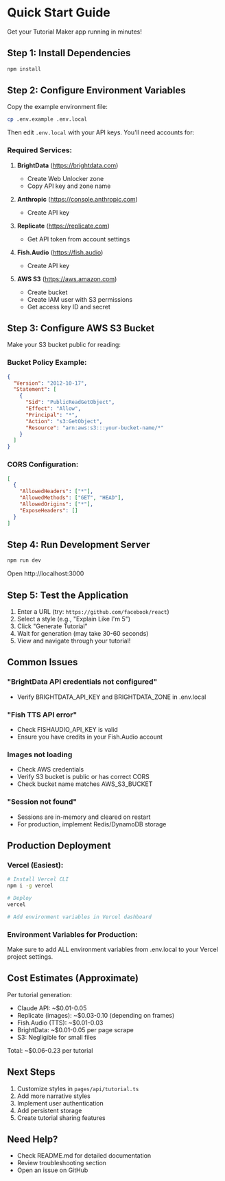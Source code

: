 # Quick Start Guide

Get your Tutorial Maker app running in minutes!

## Step 1: Install Dependencies

```bash
npm install
```

## Step 2: Configure Environment Variables

Copy the example environment file:
```bash
cp .env.example .env.local
```

Then edit `.env.local` with your API keys. You'll need accounts for:

### Required Services:

1. **BrightData** (https://brightdata.com)
   - Create Web Unlocker zone
   - Copy API key and zone name

2. **Anthropic** (https://console.anthropic.com)
   - Create API key

3. **Replicate** (https://replicate.com)
   - Get API token from account settings

4. **Fish.Audio** (https://fish.audio)
   - Create API key

5. **AWS S3** (https://aws.amazon.com)
   - Create bucket
   - Create IAM user with S3 permissions
   - Get access key ID and secret

## Step 3: Configure AWS S3 Bucket

Make your S3 bucket public for reading:

### Bucket Policy Example:
```json
{
  "Version": "2012-10-17",
  "Statement": [
    {
      "Sid": "PublicReadGetObject",
      "Effect": "Allow",
      "Principal": "*",
      "Action": "s3:GetObject",
      "Resource": "arn:aws:s3:::your-bucket-name/*"
    }
  ]
}
```

### CORS Configuration:
```json
[
  {
    "AllowedHeaders": ["*"],
    "AllowedMethods": ["GET", "HEAD"],
    "AllowedOrigins": ["*"],
    "ExposeHeaders": []
  }
]
```

## Step 4: Run Development Server

```bash
npm run dev
```

Open http://localhost:3000

## Step 5: Test the Application

1. Enter a URL (try: `https://github.com/facebook/react`)
2. Select a style (e.g., "Explain Like I'm 5")
3. Click "Generate Tutorial"
4. Wait for generation (may take 30-60 seconds)
5. View and navigate through your tutorial!

## Common Issues

### "BrightData API credentials not configured"
- Verify BRIGHTDATA_API_KEY and BRIGHTDATA_ZONE in .env.local

### "Fish TTS API error"
- Check FISHAUDIO_API_KEY is valid
- Ensure you have credits in your Fish.Audio account

### Images not loading
- Check AWS credentials
- Verify S3 bucket is public or has correct CORS
- Check bucket name matches AWS_S3_BUCKET

### "Session not found"
- Sessions are in-memory and cleared on restart
- For production, implement Redis/DynamoDB storage

## Production Deployment

### Vercel (Easiest):
```bash
# Install Vercel CLI
npm i -g vercel

# Deploy
vercel

# Add environment variables in Vercel dashboard
```

### Environment Variables for Production:
Make sure to add ALL environment variables from .env.local to your Vercel project settings.

## Cost Estimates (Approximate)

Per tutorial generation:
- Claude API: ~$0.01-0.05
- Replicate (images): ~$0.03-0.10 (depending on frames)
- Fish.Audio (TTS): ~$0.01-0.03
- BrightData: ~$0.01-0.05 per page scrape
- S3: Negligible for small files

Total: ~$0.06-0.23 per tutorial

## Next Steps

1. Customize styles in `pages/api/tutorial.ts`
2. Add more narrative styles
3. Implement user authentication
4. Add persistent storage
5. Create tutorial sharing features

## Need Help?

- Check README.md for detailed documentation
- Review troubleshooting section
- Open an issue on GitHub
